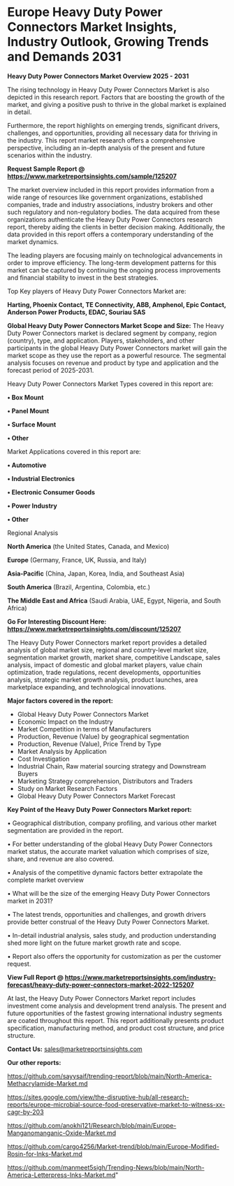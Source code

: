 # Europe Heavy Duty Power Connectors Market Insights, Industry Outlook, Growing Trends and Demands 2031

<Strong> Heavy Duty Power Connectors Market Overview 2025 - 2031</strong>

The rising technology in Heavy Duty Power Connectors Market is also depicted in this research report. Factors that are boosting the growth of the market, and giving a positive push to thrive in the global market is explained in detail.

Furthermore, the report highlights on emerging trends, significant drivers, challenges, and opportunities, providing all necessary data for thriving in the industry. This report market research offers a comprehensive perspective, including an in-depth analysis of the present and future scenarios within the industry.

<strong>Request Sample Report @ <a href=https://www.marketreportsinsights.com/sample/125207>https://www.marketreportsinsights.com/sample/125207</a></strong>

The market overview included in this report provides information from a wide range of resources like government organizations, established companies, trade and industry associations, industry brokers and other such regulatory and non-regulatory bodies. The data acquired from these organizations authenticate the Heavy Duty Power Connectors research report, thereby aiding the clients in better decision making. Additionally, the data provided in this report offers a contemporary understanding of the market dynamics.

The leading players are focusing mainly on technological advancements in order to improve efficiency. The long-term development patterns for this market can be captured by continuing the ongoing process improvements and financial stability to invest in the best strategies.

Top Key players of Heavy Duty Power Connectors Market are:

<strong>Harting, Phoenix Contact, TE Connectivity, ABB, Amphenol, Epic Contact, Anderson Power Products, EDAC, Souriau SAS</strong>

<strong><b>Global Heavy Duty Power Connectors Market Scope and Size:</b></strong>
The Heavy Duty Power Connectors market is declared segment by company, region (country), type, and application. Players, stakeholders, and other participants in the global Heavy Duty Power Connectors market will gain the market scope as they use the report as a powerful resource. The segmental analysis focuses on revenue and product by type and application and the forecast period of 2025-2031.

Heavy Duty Power Connectors Market Types covered in this report are:

<strong>• Box Mount

• Panel Mount

• Surface Mount

• Other</strong>

Market Applications covered in this report are:

<strong>• Automotive

• Industrial Electronics

• Electronic Consumer Goods

• Power Industry

• Other</strong> 

Regional Analysis

<strong>North America</strong> (the United States, Canada, and Mexico)

<strong>Europe</strong> (Germany, France, UK, Russia, and Italy)

<strong>Asia-Pacific</strong> (China, Japan, Korea, India, and Southeast Asia)

<strong>South America</strong> (Brazil, Argentina, Colombia, etc.)

<strong>The Middle East and Africa</strong> (Saudi Arabia, UAE, Egypt, Nigeria, and South Africa)

<strong>Go For Interesting Discount Here: <a href=https://www.marketreportsinsights.com/discount/125207>https://www.marketreportsinsights.com/discount/125207</a></strong>

The Heavy Duty Power Connectors market report provides a detailed analysis of global market size, regional and country-level market size, segmentation market growth, market share, competitive Landscape, sales analysis, impact of domestic and global market players, value chain optimization, trade regulations, recent developments, opportunities analysis, strategic market growth analysis, product launches, area marketplace expanding, and technological innovations.

<strong><b>Major factors covered in the report:</b></strong>
<ul>
  <li>Global Heavy Duty Power Connectors Market </li>
  <li>Economic Impact on the Industry</li>
  <li>Market Competition in terms of Manufacturers</li>
  <li>Production, Revenue (Value) by geographical segmentation</li>
  <li>Production, Revenue (Value), Price Trend by Type</li>
  <li>Market Analysis by Application</li>
  <li>Cost Investigation</li>
  <li>Industrial Chain, Raw material sourcing strategy and Downstream Buyers</li>
  <li>Marketing Strategy comprehension, Distributors and Traders</li>
  <li>Study on Market Research Factors</li>
  <li>Global Heavy Duty Power Connectors Market Forecast</li>
</ul>

<strong><b>Key Point of the Heavy Duty Power Connectors Market report:</b></strong>

• Geographical distribution, company profiling, and various other market segmentation are provided in the report.

• For better understanding of the global Heavy Duty Power Connectors market status, the accurate market valuation which comprises of size, share, and revenue are also covered.

• Analysis of the competitive dynamic factors better extrapolate the complete market overview

• What will be the size of the emerging Heavy Duty Power Connectors market in 2031?

• The latest trends, opportunities and challenges, and growth drivers provide better construal of the Heavy Duty Power Connectors Market.

• In-detail industrial analysis, sales study, and production understanding shed more light on the future market growth rate and scope.

• Report also offers the opportunity for customization as per the customer request.

<strong><b>View Full Report @ <a href=https://www.marketreportsinsights.com/industry-forecast/heavy-duty-power-connectors-market-2022-125207>https://www.marketreportsinsights.com/industry-forecast/heavy-duty-power-connectors-market-2022-125207</a></b></strong>


At last, the Heavy Duty Power Connectors Market report includes investment come analysis and development trend analysis. The present and future opportunities of the fastest growing international industry segments are coated throughout this report. This report additionally presents product specification, manufacturing method, and product cost structure, and price structure.

<strong>Contact Us:</strong>
sales@marketreportsinsights.com

<strong>Our other reports:</strong>

<a href=https://github.com/sayysaif/trending-report/blob/main/North-America-Methacrylamide-Market.md>https://github.com/sayysaif/trending-report/blob/main/North-America-Methacrylamide-Market.md</a>

<a href=https://sites.google.com/view/the-disruptive-hub/all-research-reports/europe-microbial-source-food-preservative-market-to-witness-xx-cagr-by-203>https://sites.google.com/view/the-disruptive-hub/all-research-reports/europe-microbial-source-food-preservative-market-to-witness-xx-cagr-by-203</a>

<a href=https://github.com/anokhi121/Research/blob/main/Europe-Manganomanganic-Oxide-Market.md>https://github.com/anokhi121/Research/blob/main/Europe-Manganomanganic-Oxide-Market.md</a>

<a href=https://github.com/cargo4256/Market-trend/blob/main/Europe-Modified-Rosin-for-Inks-Market.md>https://github.com/cargo4256/Market-trend/blob/main/Europe-Modified-Rosin-for-Inks-Market.md</a>

<a href=https://github.com/manmeet5sigh/Trending-News/blob/main/North-America-Letterpress-Inks-Market.md>https://github.com/manmeet5sigh/Trending-News/blob/main/North-America-Letterpress-Inks-Market.md</a>"
